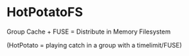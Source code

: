 HotPotatoFS
===========

Group Cache + FUSE = Distribute in Memory Filesystem

(HotPotato = playing catch in a group with a timelimit/FUSE)


